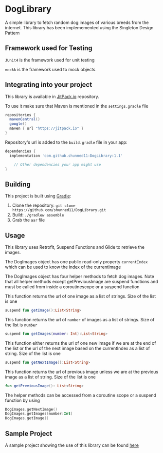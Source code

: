 # DogLibrary
A simple library to fetch random dog images of various breeds from the internet. This library has been implememented using the Singleton Design Pattern

## Framework used for Testing
`JUnit4` is the framework used for unit testing

`mockk` is the framework used to mock objects

## Integrating into your project

This library is available in [JitPack.io](https://jitpack.io/private#shunned11/DogLibrary) repository.

To use it make sure that
Maven is mentioned in the `settings.gradle` file

```groovy
repositories {
  mavenCentral()
  google()
  maven { url "https://jitpack.io" }
}
```
Repository's url is added to the `build.gradle` file in your app:
```groovy
dependencies {
  implementation 'com.github.shunned11:DogLibrary:1.1'

    // Other dependencies your app might use
}
```

## Building
This project is built using [Gradle](https://gradle.org/):

1. Clone the repository: `git clone https://github.com/shunned11/DogLibrary.git`
2. Build: `./gradlew assemble`
3. Grab the `aar` file

## Usage

This library uses Retrofit, Suspend Functions and Glide to retrieve the images.

The DogImages object has one public read-only property ```currentIndex``` which can be used to know the index of the currentImage

The DogImages object has four helper methods to fetch dog images. Note that all helper methods except getPreviousImage are suspend functions and must be called from inside a coroutinescope or a suspend function

This function returns the url of one image as a list of strings. Size of the list is one
```kotlin
suspend fun getImage():List<String>
```


This function returns the url of `number` of images as a list of strings. Size of the list is `number`
```kotlin
suspend fun getImages(number: Int):List<String>
```


This function either returns the url of one new image if we are at the end of the list or the url of the next image based on the currentIndex as a list of string. Size of the list is one
```kotlin
suspend fun getNextImage():List<String>
```


This function returns the url of previous image unless we are at the previous image as a list of string. Size of the list is one
```kotlin
fun getPreviousImage(): List<String> 
```

The helper methods can be accessed from a coroutine scope or a suspend function by using

```kotlin
DogImages.getNextImage()
DogImages.getImages(number:Int)
DogImages.getImage()
```

## Sample Project
A sample project showing the use of this library can be found [here](https://github.com/shunned11/SampleDogImagesApp)

